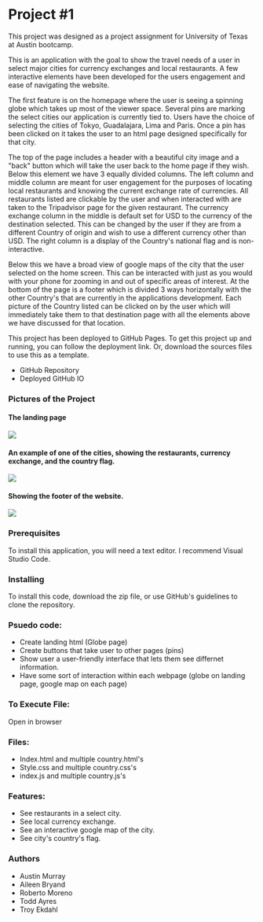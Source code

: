 # Project #1
This project was designed as a project assignment for University of Texas at Austin bootcamp.

This is an application with the goal to show the travel needs of a user in select major cities for currency exchanges and local restaurants. A few interactive elements have been developed for the users engagement and ease of navigating the website. 

The first feature is on the homepage where the user is seeing a spinning globe which takes up most of the viewer space. Several pins are marking the select cities our application is currently tied to. Users have the choice of selecting the cities of Tokyo, Guadalajara, Lima and Paris. Once a pin has been clicked on it takes the user to an html page designed specifically for that city. 

The top of the page includes a header with a beautiful city image and a "back" button which will take the user back to the home page if they wish. Below this element we have 3 equally divided columns. The left column and middle column are meant for user engagement for the purposes of locating local restaurants and knowing the current exchange rate of currencies. All restaurants listed are clickable by the user and when interacted with are taken to the Tripadvisor page for the given restaurant. The currency exchange column in the middle is default set for USD to the currency of the destination selected. This can be changed by the user if they are from a different Country of origin and wish to use a different currency other than USD. The right column is a display of the Country's national flag and is non-interactive.

Below this we have a broad view of google maps of the city that the user selected on the home screen. This can be interacted with just as you would with your phone for zooming in and out of specific areas of interest. At the bottom of the page is a footer which is divided 3 ways horizontally with the other Country's that are currently in the applications development. Each picture of the Country listed can be clicked on by the user which will immediately take them to that destination page with all the elements above we have discussed for that location.

This project has been deployed to GitHub Pages. To get this project up and running, you can follow the deployment link. Or, download the sources files to use this as a template.

- GitHub Repository
- Deployed GitHub IO

### Pictures of the Project
#### The landing page
![](https://i.gyazo.com/0cfa35a90803d16450ac2cc362b2491c.png)

#### An example of one of the cities, showing the restaurants, currency exchange, and the country flag.
![](https://i.gyazo.com/28dc527f33e40102492324b8c2ec2fc6.jpg)

#### Showing the footer of the website.
![](https://i.gyazo.com/9194b72a8d3dc26409fbaa7575524337.png)

### Prerequisites
To install this application, you will need a text editor. I recommend Visual Studio Code.

### Installing
To install this code, download the zip file, or use GitHub's guidelines to clone the repository.

### Psuedo code:
- Create landing html (Globe page)
- Create buttons that take user to other pages (pins)
- Show user a user-friendly interface that lets them see differnet information.
- Have some sort of interaction within each webpage (globe on landing page, google map on each page)

### To Execute File:
Open in browser

### Files:
- Index.html and multiple country.html's
- Style.css and multiple country.css's
- index.js and multiple country.js's

### Features:
- See restaurants in a select city.
- See local currency exchange.
- See an interactive google map of the city.
- See city's country's flag.

### Authors
- Austin Murray
- Aileen Bryand
- Roberto Moreno
- Todd Ayres
- Troy Ekdahl
